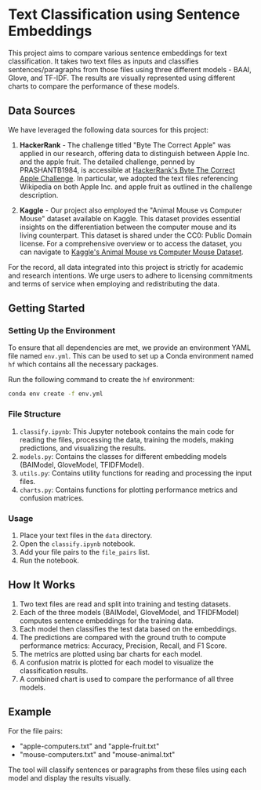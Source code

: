 # Text Classification using Sentence Embeddings

This project aims to compare various sentence embeddings for text classification. It takes two text files as inputs and classifies sentences/paragraphs from those files using three different models - BAAI, Glove, and TF-IDF. The results are visually represented using different charts to compare the performance of these models.

## Data Sources

We have leveraged the following data sources for this project:

1. **HackerRank** - The challenge titled "Byte The Correct Apple" was applied in our research, offering data to distinguish between Apple Inc. and the apple fruit. The detailed challenge, penned by PRASHANTB1984, is accessible at [HackerRank's Byte The Correct Apple Challenge](https://www.hackerrank.com/challenges/byte-the-correct-apple/problem). In particular, we adopted the text files referencing Wikipedia on both Apple Inc. and apple fruit as outlined in the challenge description.

2. **Kaggle** - Our project also employed the "Animal Mouse vs Computer Mouse" dataset available on Kaggle. This dataset provides essential insights on the differentiation between the computer mouse and its living counterpart. This dataset is shared under the CC0: Public Domain license. For a comprehensive overview or to access the dataset, you can navigate to [Kaggle's Animal Mouse vs Computer Mouse Dataset](https://www.kaggle.com/datasets/werty12121/animal-mouse-vs-computer-mouse-text-dataset?resource=download).

For the record, all data integrated into this project is strictly for academic and research intentions. We urge users to adhere to licensing commitments and terms of service when employing and redistributing the data.


## Getting Started

### Setting Up the Environment

To ensure that all dependencies are met, we provide an environment YAML file named `env.yml`. This can be used to set up a Conda environment named `hf` which contains all the necessary packages.

Run the following command to create the `hf` environment:

```bash
conda env create -f env.yml
```

### File Structure

1. `classify.ipynb`: This Jupyter notebook contains the main code for reading the files, processing the data, training the models, making predictions, and visualizing the results.
2. `models.py`: Contains the classes for different embedding models (BAIModel, GloveModel, TFIDFModel).
3. `utils.py`: Contains utility functions for reading and processing the input files.
4. `charts.py`: Contains functions for plotting performance metrics and confusion matrices.

### Usage

1. Place your text files in the `data` directory.
2. Open the `classify.ipynb` notebook.
3. Add your file pairs to the `file_pairs` list.
4. Run the notebook.

## How It Works

1. Two text files are read and split into training and testing datasets.
2. Each of the three models (BAIModel, GloveModel, and TFIDFModel) computes sentence embeddings for the training data.
3. Each model then classifies the test data based on the embeddings.
4. The predictions are compared with the ground truth to compute performance metrics: Accuracy, Precision, Recall, and F1 Score.
5. The metrics are plotted using bar charts for each model.
6. A confusion matrix is plotted for each model to visualize the classification results.
7. A combined chart is used to compare the performance of all three models.

## Example

For the file pairs:
- "apple-computers.txt" and "apple-fruit.txt"
- "mouse-computers.txt" and "mouse-animal.txt"

The tool will classify sentences or paragraphs from these files using each model and display the results visually.
